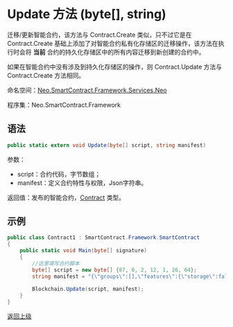 # Update 方法 (byte[], string)

迁移/更新智能合约，该方法与 Contract.Create 类似，只不过它是在 Contract.Create 基础上添加了对智能合约私有化存储区的迁移操作，该方法在执行时会将 **当前** 合约的持久化存储区中的所有内容迁移到新创建的合约中。

如果在智能合约中没有涉及到持久化存储区的操作，则 Contract.Update 方法与 Contract.Create 方法相同。

命名空间：[Neo.SmartContract.Framework.Services.Neo](../../neo.md)

程序集：Neo.SmartContract.Framework

## 语法

```c#
public static extern void Update(byte[] script, string manifest)
```

参数：

- script：合约代码，字节数组；
- manifest：定义合约特性与权限，Json字符串。

返回值：发布的智能合约，[Contract](../Contract.md) 类型。

## 示例

```c#
public class Contract1 : SmartContract.Framework.SmartContract
{
    public static void Main(byte[] signature)
    {
        //这里填写合约脚本
        byte[] script = new byte[] {87, 0, 2, 12, 1, 26, 64};
        string manifest = "{\"groups\":[],\"features\":{\"storage\":false,\"payable\":false},\"abi\":{\"hash\":\"0x51d24ad1f61af44c019cffb41534821b644b602d\",\"entryPoint\":{\"name\":\"main\",\"parameters\":[{\"name\":\"method\",\"type\":\"String\"},{\"name\":\"args\",\"type\":\"Array\"}],\"returnType\":\"ByteArray\"},\"methods\":[],\"events\":[]},\"permissions\":[{\"contract\":\"*\",\"methods\":\"*\"}],\"trusts\":[],\"safeMethods\":[],\"extra\":null}";
      
        Blockchain.Update(script, manifest);
    }
}
```



[返回上级](../Contract.md)
